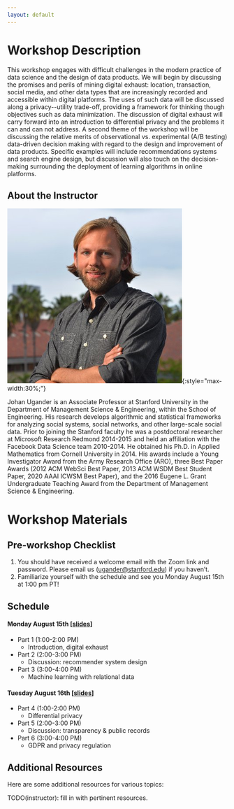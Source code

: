 ```yaml
---
layout: default
---
```


# Workshop Description
This workshop engages with difficult challenges in the modern practice of data science and the design of data products. We will begin by discussing the promises and perils of mining digital exhaust: location, transaction, social media, and other data types that are increasingly recorded and accessible within digital platforms. The uses of such data will be discussed along a privacy--utility trade-off, providing a framework for thinking though objectives such as data minimization. The discussion of digital exhaust will carry forward into an introduction to differential privacy and the problems it can and can not address. A second theme of the workshop will be discussing the relative merits of observational vs. experimental (A/B testing) data-driven decision making with regard to the design and improvement of data products. Specific examples will include recommendations systems and search engine design, but discussion will also touch on the decision-making surrounding the deployment of learning algorithms in online platforms.

## About the Instructor
![Johan Ugander](/assets/img/profile.jpg){:style="max-width:30%;"}

Johan Ugander is an Associate Professor at Stanford University in the Department of Management Science & Engineering, within the School of Engineering. His research develops algorithmic and statistical frameworks for analyzing social systems, social networks, and other large-scale social data. Prior to joining the Stanford faculty he was a postdoctoral researcher at Microsoft Research Redmond 2014-2015 and held an affiliation with the Facebook Data Science team 2010-2014. He obtained his Ph.D. in Applied Mathematics from Cornell University in 2014. His awards include a Young Investigator Award from the Army Research Office (ARO), three Best Paper Awards (2012 ACM WebSci Best Paper, 2013 ACM WSDM Best Student Paper, 2020 AAAI ICWSM Best Paper), and the 2016 Eugene L. Grant Undergraduate Teaching Award from the Department of Management Science & Engineering.

# Workshop Materials

## Pre-workshop Checklist
1. You should have received a welcome email with the Zoom link and password. Please email us (ugander@stanford.edu) if you haven’t.
2. Familiarize yourself with the schedule and see you Monday August 15th at 1:00 pm PT!

## Schedule
#### Monday August 15th [[slides](/docs/day1-digital-exhaust-and-ml.pdf)]
- Part 1 (1:00-2:00 PM)
  - Introduction, digital exhaust
- Part 2 (2:00-3:00 PM)
  - Discussion: recommender system design
- Part 3 (3:00-4:00 PM)
  - Machine learning with relational data
  
#### Tuesday August 16th [[slides](/docs/day2-dp-transparency-regulation.pdf)]
- Part 4 (1:00-2:00 PM)
  - Differential privacy
- Part 5 (2:00-3:00 PM)
  - Discussion: transparency & public records
- Part 6 (3:00-4:00 PM)
  - GDPR and privacy regulation

## Additional Resources

Here are some additional resources for various topics:

TODO(instructor): fill in with pertinent resources.






